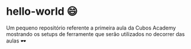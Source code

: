 # hello-world 😄
Um pequeno repositório referente a primeira aula da Cubos Academy mostrando os setups de ferramente que serão utilizados no decorrer das aulas 🕶️
